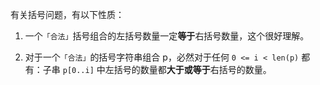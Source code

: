 有关括号问题，有以下性质：

1. 一个`「合法」`括号组合的左括号数量一定**等于**右括号数量，这个很好理解。

2. 对于一个`「合法」`的括号字符串组合 p，必然对于任何 `0 <= i < len(p)` 都有：子串 `p[0..i]` 中左括号的数量都**大于或等于**右括号的数量。